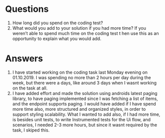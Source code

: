 


# Questions
1. How long did you spend on the coding test?
2. What would you add to your solution if you had more time? If you weren’t able to spend much time on the coding test t
hen use this as an opportunity to explain what you would add.

# Answers
1. I have started working on the coding task last Monday evening on 01.10.2019. I was spending no more than 2 hours per day during the week,
 but there were a days, like around 3 days when I wasnt working on the task at all.
2. I have added effort and made the solution using androids latest paging library, to have paging implemented since I was fetching a list of items,
 and the endpoint supports paging. I would have added if I have spend more time also, more structured and organized styles, in order to support styling
 scalability. What I wanted to add also, if I had more time, is besides unit tests, to write Instrumented tests for the Ui flow,
 and scenarios, I needed 2-3 more hours, but since it wasnt required by the task, I skiped this.